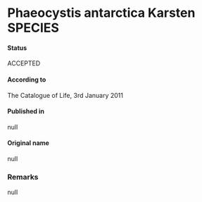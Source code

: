 Phaeocystis antarctica Karsten SPECIES
=======

#### Status
ACCEPTED

#### According to
The Catalogue of Life, 3rd January 2011

#### Published in
null

#### Original name
null

### Remarks
null